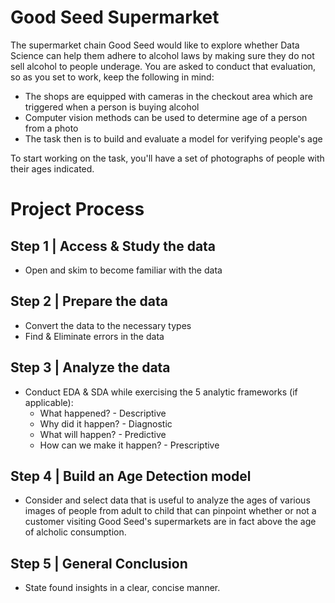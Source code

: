 # Good Seed Supermarket

The supermarket chain Good Seed would like to explore whether Data Science can help them adhere to alcohol laws by making sure they do not sell alcohol to people underage. You are asked to conduct that evaluation, so as you set to work, keep the following in mind:

  * The shops are equipped with cameras in the checkout area which are triggered when a person is buying alcohol
  * Computer vision methods can be used to determine age of a person from a photo
  * The task then is to build and evaluate a model for verifying people's age

To start working on the task, you'll have a set of photographs of people with their ages indicated.

# Project Process

## Step 1 | Access & Study the data
* Open and skim to become familiar with the data
## Step 2 | Prepare the data
* Convert the data to the necessary types
* Find & Eliminate errors in the data
## Step 3 | Analyze the data
* Conduct EDA & SDA while exercising the 5 analytic frameworks (if applicable):
  * What happened? - Descriptive 
  * Why did it happen? - Diagnostic 
  * What will happen? - Predictive
  * How can we make it happen? - Prescriptive
## Step 4 | Build an Age Detection model 
* Consider and select data that is useful to analyze the ages of various images of people from adult to child that can pinpoint whether or not a customer visiting Good Seed's supermarkets are in fact above the age of alcholic consumption.
## Step 5 | General Conclusion
* State found insights in a clear, concise manner.
